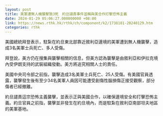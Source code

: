```yaml
---
layout: post
title: 美軍遭無人機襲擊致3死　約旦譴責事件並稱與美合作打擊恐怖主義
date: 2024-01-29 05:06:27.000000000 +08:00
link: https://news.rthk.hk/rthk/ch/component/k2/1738181-20240129.htm
categories: rthk
---
```


美國總統拜登表示，駐紮在約旦東北部靠近敘利亞邊境的美軍遭到無人機襲擊，造成3名美軍士兵死亡、多人受傷。

拜登說，美方仍在搜集與襲擊相關的信息，但美方認為襲擊是由敘利亞和伊拉克境內受伊朗支持的武裝組織發動。美方將追究相關人士的責任。

美國中央司令部之前指，襲擊造成3名美軍士兵死亡、25人受傷。有美國官員透露，襲擊發生後有至少34名美軍人員因可能遭受創傷性腦損傷正接受觀察，部分傷者已經撤離。

約旦譴責這宗恐怖主義襲擊，並表示正與美國合作，以確保邊境安全和打擊恐怖主義。約旦官員之前指，襲擊並非發生在約旦境內，而是駐紮在敘利亞南部坦夫地區的美軍基地。
